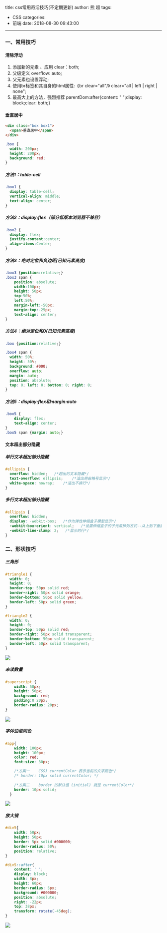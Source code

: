 title: css常用奇淫技巧(不定期更新)
author: 熊 超
tags:
  - CSS
categories:
  - 前端
date: 2018-08-30 09:43:00
---
<!-- more -->
### 一、常用技巧

#### 清除浮动
1. 添加新的元素 、应用 clear：both; 
2. 父级定义 overflow: auto;
3. 父元素也设置浮动;
4. 使用br标签和其自身的html属性:《br clear="all"/》 clear="all | left | right | none";
5. 最高大上的方法，强烈推荐 parentDom:after{content: " ";display: block;clear: both;}



#### 垂直居中

``` html
<div class="box box1">
  <span>垂直居中</span>
</div>
```
``` css
.box {
  width: 200px;
  height: 200px;
  background: red;
} 
```

##### 方法1：table-cell

``` css 
.box1 {
  display: table-cell;
  vertical-align: middle;
  text-align: center;
}
```
##### 方法2：display:flex（部分低版本浏览器不兼容）

``` css
.box2 {
  display: flex;
  justify-content:center;
  align-items:Center;
}
```

##### 方法3：绝对定位和负边距(已知元素高度)
``` css
.box3 {position:relative;}
.box3 span {
    position: absolute;
    width:100px;
    height: 50px;
    top:50%;
    left:50%;
    margin-left:-50px;
    margin-top:-25px;
    text-align: center;
}
```

##### 方法4：绝对定位和0(已知元素高度)
``` css
.box {position:relative;}

.box4 span {
  width: 50%; 
  height: 50%; 
  background: #000;
  overflow: auto; 
  margin: auto; 
  position: absolute; 
  top: 0; left: 0; bottom: 0; right: 0; 
}
```

##### 方法5：display:flex和margin:auto
``` css
.box5 {
    display: flex;
    text-align: center;
}
.box5 span {margin: auto;}
```

#### 文本超出部分隐藏

##### 单行文本超出部分隐藏
``` css
#ellipsis {
  overflow: hidden;   /*超出的文本隐藏*/
  text-overflow: ellipsis;    /*溢出用省略号显示*/
  white-space: nowrap;    /*溢出不换行*/
}
```

##### 多行文本超出部分隐藏
``` css
#ellipsis {
  overflow: hidden; 
  display: -webkit-box;   /*作为弹性伸缩盒子模型显示*/
  -webkit-box-orient: vertical;   /*设置伸缩盒子的子元素排列方式--从上到下垂直排列*/
  -webkit-line-clamp: 2;   /*显示的行*/
}
```

### 二、形状技巧

##### 三角形

``` css
#triangle1 {
  width: 0;
  height: 0;
  border-top: 50px solid red;
  border-right: 50px solid orange;
  border-bottom: 50px solid yellow;
  border-left: 50px solid green;
}

#triangle2 {
  width: 0;
  height: 0;
  border-top: 50px solid red;
  border-right: 50px solid transparent;
  border-bottom: 50px solid transparent;
  border-left: 50px solid transparent;
}
```
![](http://xiongcao.github.io/blogImage/201810171448_18.png)

##### 未读数量
``` css
#superscript {
    width: 50px;
    height: 50px;
    background: red;
    padding:0 20px;
    border-radius: 20px;
}
```
![](http://xiongcao.github.io/blogImage/201810171448_144.png)

##### 字体边框同色
``` css
#app{
    width: 100px;
    height: 100px;
    color: red;
    font-size: 30px;

    /*方案一    CSS3 currentColor 表示当前的文字颜色*/
    /* border: 10px solid currentColor; */
    
    /*方案二    border 的默认值 (initial) 就是 currentColor*/
    border: 10px solid;
  }
```
![](http://xiongcao.github.io/blogImage/201810171448_736.png)

##### 放大镜
``` css
#div5{
    width: 50px;
    height: 50px;
    border: 5px solid #000000;
    border-radius: 50%;
    position: relative;
}

#div5::after{
    content: ' ';
    display: block;
    width: 8px;
    height: 60px;
    border-radius: 5px;
    background: #000000;
    position: absolute;
    right: -22px;    
    top: 38px;
    transform: rotate(-45deg);
}
```
![](http://xiongcao.github.io/blogImage/201810171449_641.png)